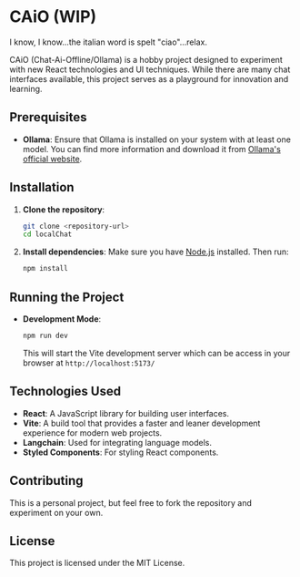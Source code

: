 # CAiO (WIP)

I know, I know...the italian word is spelt "ciao"...relax.

CAiO (Chat-Ai-Offline/Ollama) is a hobby project designed to experiment with new React technologies and UI techniques. While there are many chat interfaces available, this project serves as a playground for innovation and learning.

## Prerequisites

- **Ollama**: Ensure that Ollama is installed on your system with at least one model. You can find more information and download it from [Ollama's official website](https://ollama.com/).

## Installation

1. **Clone the repository**:

   ```bash
   git clone <repository-url>
   cd localChat
   ```

2. **Install dependencies**:
   Make sure you have [Node.js](https://nodejs.org/) installed. Then run:

   ```bash
   npm install
   ```

## Running the Project

- **Development Mode**:

  ```bash
  npm run dev
  ```

  This will start the Vite development server which can be access in your browser at `http://localhost:5173/`

## Technologies Used

- **React**: A JavaScript library for building user interfaces.
- **Vite**: A build tool that provides a faster and leaner development experience for modern web projects.
- **Langchain**: Used for integrating language models.
- **Styled Components**: For styling React components.

## Contributing

This is a personal project, but feel free to fork the repository and experiment on your own.

## License

This project is licensed under the MIT License.
